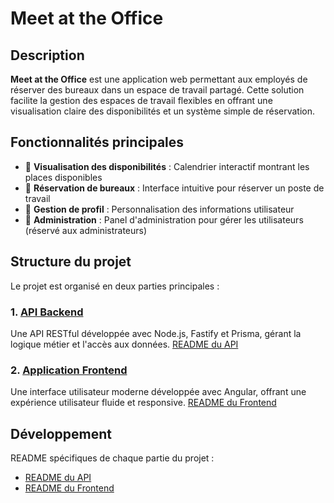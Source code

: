 # Meet at the Office

## Description
**Meet at the Office** est une application web permettant aux employés de réserver des bureaux dans un espace de travail partagé. Cette solution facilite la gestion des espaces de travail flexibles en offrant une visualisation claire des disponibilités et un système simple de réservation.

## Fonctionnalités principales
- 📅 **Visualisation des disponibilités** : Calendrier interactif montrant les places disponibles
- 🔖 **Réservation de bureaux** : Interface intuitive pour réserver un poste de travail
- 👤 **Gestion de profil** : Personnalisation des informations utilisateur
- 🔐 **Administration** : Panel d'administration pour gérer les utilisateurs (réservé aux administrateurs)

## Structure du projet
Le projet est organisé en deux parties principales :

### 1. [API Backend](/api)
Une API RESTful développée avec Node.js, Fastify et Prisma, gérant la logique métier et l'accès aux données.
[README du API](/api/README.md)

### 2. [Application Frontend](/front)
Une interface utilisateur moderne développée avec Angular, offrant une expérience utilisateur fluide et responsive.
[README du Frontend](/front/README.md)

## Développement
README spécifiques de chaque partie du projet :
- [README du API](/api/README.md)
- [README du Frontend](/front/README.md)
